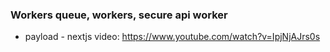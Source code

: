 ### Workers queue, workers, secure api worker
- payload - nextjs video: https://www.youtube.com/watch?v=IpjNjAJrs0s
